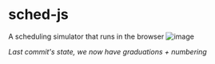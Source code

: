 # sched-js
A scheduling simulator that runs in the browser
![image](https://user-images.githubusercontent.com/9111357/54323297-f1a77400-45f8-11e9-97c1-b4d7e8d873c4.png)

_Last commit's state, we now have graduations + numbering_
